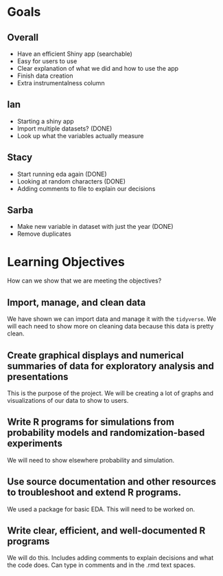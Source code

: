# Goals

## Overall
* Have an efficient Shiny app (searchable)
* Easy for users to use
* Clear explanation of what we did and how to use the app
* Finish data creation
* Extra instrumentalness column

## Ian
* Starting a shiny app
* Import multiple datasets? (DONE)
* Look up what the variables actually measure

## Stacy
* Start running eda again (DONE)
* Looking at random characters (DONE)
* Adding comments to file to explain our decisions

## Sarba
* Make new variable in dataset with just the year (DONE)
* Remove duplicates


# Learning Objectives

How can we show that we are meeting the objectives?

## Import, manage, and clean data

We have shown we can import data and manage it with the `tidyverse`. We will each need to show more on cleaning data because this data is pretty clean.

## Create graphical displays and numerical summaries of data for exploratory analysis and presentations

This is the purpose of the project. We will be creating a lot of graphs and visualizations of our data to show to users.

## Write R programs for simulations from probability models and randomization-based experiments

We will need to show elsewhere probability and simulation.

## Use source documentation and other resources to troubleshoot and extend R programs.

We used a package for basic EDA. This will need to be worked on.

## Write clear, efficient, and well-documented R programs

We will do this. Includes adding comments to explain decisions and what the code does. Can type in comments and in the .rmd text spaces. 
